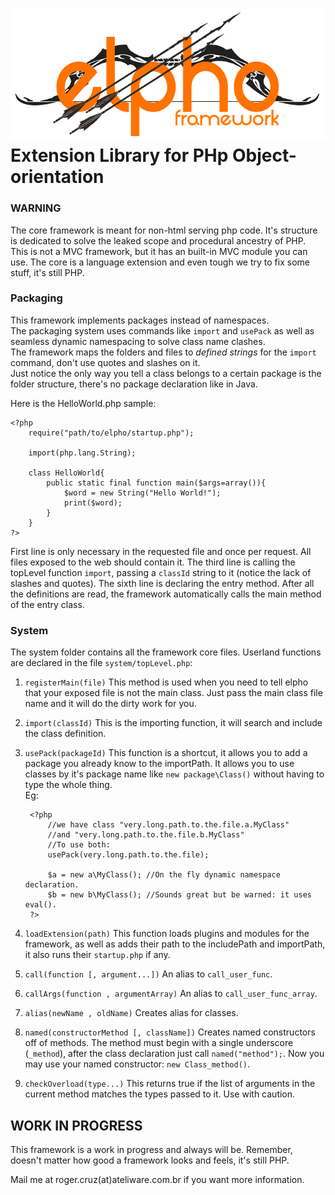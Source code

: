 ![alt text][logo]
Extension Library for PHp Object-orientation
============================================

### WARNING
The core framework is meant for non-html serving php code.
It's structure is dedicated to solve the leaked scope and procedural ancestry of PHP.
This is not a MVC framework, but it has an built-in MVC module you can use.
The core is a language extension and even tough we try to fix some stuff, it's still PHP.

### Packaging
This framework implements packages instead of namespaces.<br/>
The packaging system uses commands like `import` and `usePack` as well as seamless dynamic namespacing to solve class name clashes.<br/>
The framework maps the folders and files to *defined strings* for the `import` command, don't use quotes and slashes on it.<br/>
Just notice the only way you tell a class belongs to a certain package is the folder structure, there's no package declaration like in Java.

Here is the HelloWorld.php sample:

	<?php
		require("path/to/elpho/startup.php");
		
		import(php.lang.String);
		
		class HelloWorld{
			public static final function main($args=array()){
				$word = new String("Hello World!");
				print($word);
			}
		}
	?>
First line is only necessary in the requested file and once per request. All files exposed to the web should contain it.
The third line is calling the topLevel function `import`, passing a `classId` string to it (notice the lack of slashes and quotes).
The sixth line is declaring the entry method. After all the definitions are read, the framework automatically calls the main method of the entry class.

### System
The system folder contains all the framework core files.
Userland functions are declared in the file `system/topLevel.php`:

1. `registerMain(file)`
   This method is used when you need to tell elpho that your exposed file is not the main class.
Just pass the main class file name and it will do the dirty work for you.

2. `import(classId)`
   This is the importing function, it will search and include the class definition.

3. `usePack(packageId)`
   This function is a shortcut, it allows you to add a package you already know to the importPath.
   It allows you to use classes by it's package name like `new package\Class()` without having to type the whole thing.  
   Eg:


		<?php
			//we have class "very.long.path.to.the.file.a.MyClass"
			//and "very.long.path.to.the.file.b.MyClass"
			//To use both:
			usePack(very.long.path.to.the.file);
			
			$a = new a\MyClass(); //On the fly dynamic namespace declaration.
			$b = new b\MyClass(); //Sounds great but be warned: it uses eval().
		?>

4. `loadExtension(path)`
   This function loads plugins and modules for the framework, as well as adds their path to the includePath and importPath, it also runs their `startup.php` if any.

5. `call(function [, argument...])`
   An alias to `call_user_func`.

6. `callArgs(function , argumentArray)`
   An alias to `call_user_func_array`.

7. `alias(newName , oldName)`
   Creates alias for classes.

8. `named(constructorMethod [, className])`
   Creates named constructors off of methods.
   The method must begin with a single underscore (`_method`), after the class declaration just call `named("method");`.
   Now you may use your named constructor: `new Class_method()`.

9. `checkOverload(type...)`
   This returns true if the list of arguments in the current method matches the types passed to it. Use with caution.

## WORK IN PROGRESS
This framework is a work in progress and always will be.
Remember, doesn't matter how good a framework looks and feels, it's still PHP.

Mail me at roger.cruz(at)ateliware.com.br if you want more information.

[logo]: https://raw.githubusercontent.com/SparK-Cruz/elpho/master/logo.png
